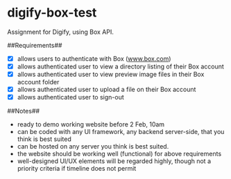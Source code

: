 # digify-box-test
Assignment for Digify, using Box API.

##Requirements##
- [x] allows users to authenticate with Box (www.box.com)
- [x] allows authenticated user to view a directory listing of their Box account
- [x] allows authenticated user to view preview image files in their Box account folder
- [x] allows authenticated user to upload a file on their Box account
- [x] allows authenticated user to sign-out

##Notes##
- ready to demo working website before 2 Feb, 10am
- can be coded with any UI framework, any backend server-side, that you think is best suited
- can be hosted on any server you think is best suited.
- the website should be working well (functional) for above requirements
- well-designed UI/UX elements will be regarded highly, though not a priority criteria if timeline does not permit
